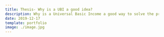 ```yaml
---
title: Thesis- Why is a UBI a good idea?
description: Why is a Universal Basic Income a good way to solve the problem of job displacement by automation?
date: 2019-12-17
template: portfolio
image: ./image.jpg
---
```


